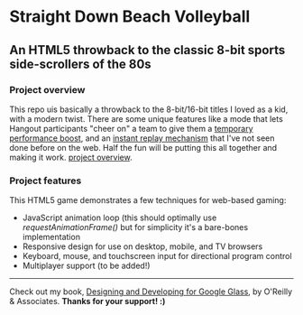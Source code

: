 # Straight Down Beach Volleyball
## An HTML5 throwback to the classic 8-bit sports side-scrollers of the 80s

### Project overview
This repo uis basically a throwback to the 8-bit/16-bit titles I loved as a kid, with a modern twist. There are some unique features like a mode that lets Hangout participants "cheer on" a team to give them a [temporary performance boost](http://goo.gl/1B0fA), and an [instant replay mechanism](http://goo.gl/iUaTa) that I've not seen done before on the web. Half the fun will be putting this all together and making it work. [project overview](https://plus.google.com/+JasonSalas/posts/652t1swbg6X).

### Project features
This HTML5 game demonstrates a few techniques for web-based gaming:
- JavaScript animation loop (this should optimally use _requestAnimationFrame()_ but for simplicity it's a bare-bones implementation
- Responsive design for use on desktop, mobile, and TV browsers
- Keyboard, mouse, and touchscreen input for directional program control
- Multiplayer support (to be added!) 

---

Check out my book, [Designing and Developing for Google Glass](http://www.amazon.com/Designing-Developing-Google-Glass-Differently/dp/1491946458), by O'Reilly & Associates. **Thanks for your support! :)**
